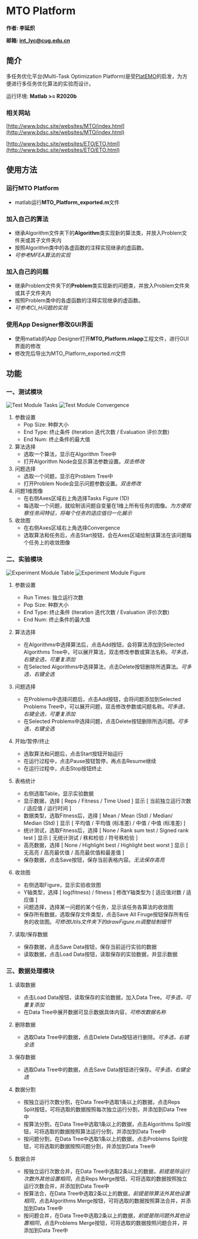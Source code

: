 # MTO Platform

**作者: 李延炽**

**邮箱: int_lyc@cug.edu.cn**

## 简介

多任务优化平台(Multi-Task Optimization Platform)是受[PlatEMO](https://github.com/BIMK/PlatEMO)的启发，为方便进行多任务优化算法的实验而设计。

运行环境: **Matlab >= R2020b**

### 相关网站
[http://www.bdsc.site/websites/MTO/index.html](http://www.bdsc.site/websites/MTO/index.html)

[http://www.bdsc.site/websites/ETO/ETO.html](http://www.bdsc.site/websites/ETO/ETO.html)

## 使用方法

### 运行MTO Platform

- matlab运行**MTO_Platform_exported.m**文件

### 加入自己的算法

- 继承Algorithm文件夹下的**Algorithm**类实现新的算法类，并放入Problem文件夹或其子文件夹内
- 按照Algorithm类中的各虚函数的注释实现继承的虚函数。
- *可参考MFEA算法的实现*

### 加入自己的问题

- 继承Problem文件夹下的**Problem**类实现新的问题类，并放入Problem文件夹或其子文件夹内
- 按照Problem类中的各虚函数的注释实现继承的虚函数。
- *可参考CI_H问题的实现*

### 使用App Designer修改GUI界面

- 使用matlab的App Designer打开**MTO_Platform.mlapp**工程文件，进行GUI界面的修改
- 修改完后导出为MTO_Platform_exported.m文件


## 功能

### 一、测试模块

![Test Module Tasks](./Readme_Figure/MTO-Platform%20Test%20Module.png)
![Test Module Convergence](./Readme_Figure/MTO-Platform%20Test%20Module%202.png)

1. 参数设置
    - Pop Size: 种群大小
    - End Type: 终止条件 (Iteration 迭代次数 / Evaluation 评价次数)
    - End Num: 终止条件的最大值
2. 算法选择
    - 选取一个算法，显示在Algorithm Tree中
    - 打开Algorithm Node会显示算法参数设置。*双击修改*
3. 问题选择
    - 选取一个问题，显示在Problem Tree中
    - 打开Problem Node会显示问题参数设置。*双击修改*
4. 问题1维图像
    - 在右侧Axes区域右上角选择Tasks Figure (1D)
    - 每选取一个问题，就绘制该问题自变量在1维上所有任务的图像。*为方便观察任务间特征，将每个任务的适应值归一化展示*
5. 收敛图
    - 在右侧Axes区域右上角选择Convergence
    - 选取算法和任务后，点击Start按钮，会在Axes区域绘制该算法在该问题每个任务上的收敛图像

### 二、实验模块

![Experiment Module Table](./Readme_Figure/MTO-Platform%20Experiment%20Module.png)
![Experiment Module Figure](./Readme_Figure/MTO-Platform%20Experiment%20Module%202.png)

1. 参数设置
    - Run Times: 独立运行次数
    - Pop Size: 种群大小
    - End Type: 终止条件 (Iteration 迭代次数 / Evaluation 评价次数)
    - End Num: 终止条件的最大值 

2. 算法选择
    - 在Algorithms中选择算法后，点击Add按钮，会将算法添加到Selected Algorithms Tree中，可以展开算法，双击修改参数或算法名称。*可多选，右键全选，可重复添加*
    - 在Selected Algorithms中选择算法，点击Delete按钮删除所选算法。*可多选，右键全选*

3. 问题选择
    - 在Problems中选择问题后，点击Add按钮，会将问题添加到Selected Problems Tree中，可以展开问题，双击修改参数或问题名称。*可多选，右键全选，可重复添加*
    - 在Selected Problems中选择问题，点击Delete按钮删除所选问题。*可多选，右键全选* 

4. 开始/暂停/终止
    - 选取算法和问题后，点击Start按钮开始运行
    - 在运行过程中，点击Pause按钮暂停，再点击Resume继续
    - 在运行过程中，点击Stop按钮终止
  
5. 表格统计
    - 右侧选取Table，显示实验数据
    - 显示数据，选择 [ Reps / Fitness / Time Used ] 显示 [ 当前独立运行次数 / 适应值 / 运行时间 ]
    - 数据类型，选取Fitness后，选择 [ Mean / Mean (Std) / Median/ Median (Std) ] 显示 [ 平均值 / 平均值 (标准差) / 中值 / 中值 (标准差) ]
    - 统计测试，选取Fitness后，选择 [ None / Rank sum test / Signed rank test ] 显示 [ 无统计测试 / 秩和检验 / 符号秩检验 ]
    - 高亮数据，选择 [ None / Highlight best / Highlight best worst ] 显示 [ 无高亮 / 高亮最优值 / 高亮最优值和最差值 ]
    - 保存数据，点击Save按钮，保存当前表格内容。*无法保存高亮*

6. 收敛图
    - 右侧选取Figure，显示实验收敛图
    - Y轴类型，选择 [ log(fitness) / fitness ] 修改Y轴类型为 [ 适应值对数 / 适应值 ]
    - 问题选择，选择某一问题的某个任务，显示该任务各算法的收敛图
    - 保存所有数据，选取保存文件类型，点击Save All Firuge按钮保存所有任务的收敛图。*可修改Utils文件夹下的drawFigure.m调整绘制细节*

7. 读取/保存数据
    - 保存数据，点击Save Data按钮，保存当前运行实验的数据
    - 读取数据，点击Load Data按钮，读取保存的实验数据，并显示数据


### 三、数据处理模块

1. 读取数据
    - 点击Load Data按钮，读取保存的实验数据，加入Data Tree。*可多选，可重复添加*
    - 在Data Tree中展开数据可显示数据具体内容，*可修改数据名称*

2. 删除数据
    - 选取Data Tree中的数据，点击Delete Data按钮进行删除。*可多选，右键全选*

3. 保存数据
    - 选取Data Tree中的数据，点击Save Data按钮进行保存。*可多选，右键全选*

4. 数据分割
    - 按独立运行次数分割，在Data Tree中选取1条以上的数据，点击Reps Split按钮，可将选取的数据按照每次独立运行分割，并添加到Data Tree中
    - 按算法分割，在Data Tree中选取1条以上的数据，点击Algorithms Split按钮，可将选取的数据按照算法运行分割，并添加到Data Tree中
    - 按问题分割，在Data Tree中选取1条以上的数据，点击Problems Split按钮，可将选取的数据按照问题分割，并添加到Data Tree中

5. 数据合并
    - 按独立运行次数合并，在Data Tree中选取2条以上的数据，*前提是除运行次数外其他设置相同*，点击Reps Merge按钮，可将选取的数据按照独立运行次数合并，并添加到Data Tree中
    - 按算法合，在Data Tree中选取2条以上的数据，*前提是除算法外其他设置相同*，点击Algorithms Merge按钮，可将选取的数据按照算法合并，并添加到Data Tree中
    - 按问题合并，在Data Tree中选取2条以上的数据，*前提是除问题外其他设置相同*，点击Problems Merge按钮，可将选取的数据按照问题合并，并添加到Data Tree中

